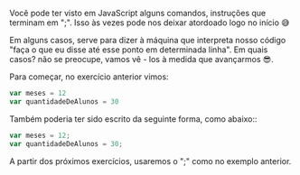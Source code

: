 Você pode ter visto em JavaScript alguns comandos, instruções que terminam em ";". Isso às vezes pode nos deixar atordoado logo no início :sweat_smile:

Em alguns casos, serve para dizer à máquina que interpreta nosso código "faça o que eu disse até esse ponto em determinada linha". Em quais casos? não se preocupe, vamos vê - los à medida que avançarmos :sunglasses:.

Para começar, no exercício anterior vimos:

```javascript
var meses = 12
var quantidadeDeAlunos = 30
``` 

Também poderia ter sido escrito da seguinte forma, como abaixo::

```javascript
var meses = 12;
var quantidadeDeAlunos = 30;
``` 

A partir dos  próximos exercícios, usaremos o ";" como no exemplo anterior.
